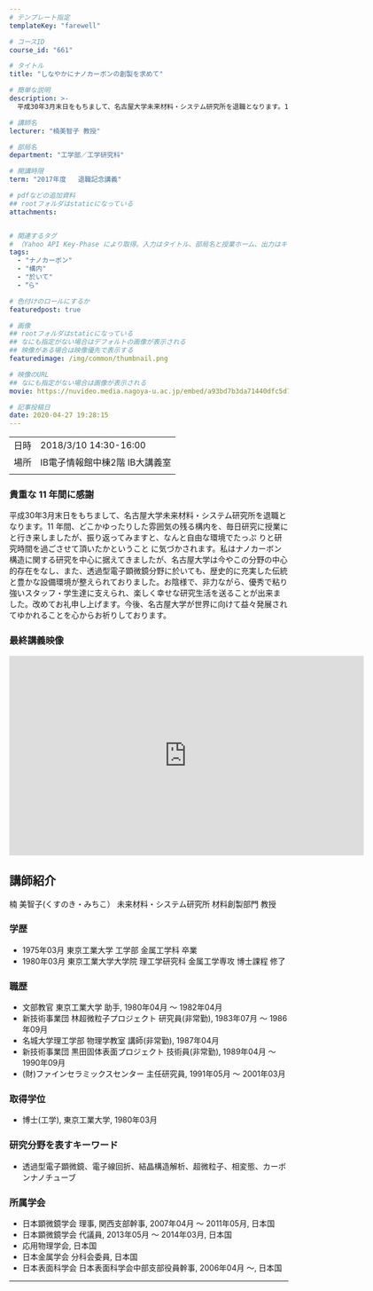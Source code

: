 ```yaml
---
# テンプレート指定
templateKey: "farewell"

# コースID
course_id: "661"

# タイトル
title: "しなやかにナノカーボンの創製を求めて"

# 簡単な説明
description: >-
  平成30年3月末日をもちまして、名古屋大学未来材料・システム研究所を退職となります。11 年間、どこかゆったりした雰囲気の残る構内を、毎日研究に授業にと行き来しましたが、振り返ってみますと、なんと自由な環境でたっぷ りと研究時間を過ごさせて頂いたかということ に気づかされます。私はナノカーボン構造に関する研究を中心に据えてきましたが、名古屋大学は今やこの分野の中心的存在をなし、 ....

# 講師名
lecturer: "楠美智子 教授"

# 部局名
department: "工学部／工学研究科"

# 開講時限
term: "2017年度	退職記念講義"

# pdfなどの追加資料
## rootフォルダはstaticになっている
attachments:


# 関連するタグ
# （Yahoo API Key-Phase により取得。入力はタイトル、部局名と授業ホーム、出力はキーフレーズ（tags））
tags:
  - "ナノカーボン"
  - "構内"
  - "於いて"
  - "゙ら"

# 色付けのロールにするか
featuredpost: true

# 画像
## rootフォルダはstaticになっている
## なにも指定がない場合はデフォルトの画像が表示される
## 映像がある場合は映像優先で表示する
featuredimage: /img/common/thumbnail.png

# 映像のURL
## なにも指定がない場合は画像が表示される
movie: https://nuvideo.media.nagoya-u.ac.jp/embed/a93bd7b3da71440dfc5d723af0ada70b0b2bb498

# 記事投稿日
date: 2020-04-27 19:28:15
---
```


|   |   |
|---|---|
| 日時 | 2018/3/10  14:30-16:00 |
| 場所 | IB電子情報館中棟2階 IB大講義室 |
|   |   |


### 貴重な 11 年間に感謝

平成30年3月末日をもちまして、名古屋大学未来材料・システム研究所を退職となります。11 年間、どこかゆったりした雰囲気の残る構内を、毎日研究に授業にと行き来しましたが、振り返ってみますと、なんと自由な環境でたっぷ りと研究時間を過ごさせて頂いたかということ に気づかされます。私はナノカーボン構造に関する研究を中心に据えてきましたが、名古屋大学は今やこの分野の中心的存在をなし、また、透過型電子顕微鏡分野に於いても、歴史的に充実した伝統と豊かな設備環境が整えられておりました。お陰様で、非力ながら、優秀で粘り強いスタッフ・学生達に支えられ、楽しく幸せな研究生活を送ることが出来ました。改めてお礼申し上げます。今後、名古屋大学が世界に向けて益々発展されてゆかれることを心からお祈りしております。



### 最終講義映像

<iframe src="https://nuvideo.media.nagoya-u.ac.jp/embed/a93bd7b3da71440dfc5d723af0ada70b0b2bb498" width="640" height="360" frameborder="0" allowfullscreen></iframe>




## 講師紹介
楠 美智子(くすのき・みちこ） 未来材料・システム研究所 材料創製部門 教授

### 学歴
* 1975年03月  東京工業大学  工学部  金属工学科  卒業
* 1980年03月  東京工業大学大学院  理工学研究科  金属工学専攻  博士課程  修了

### 職歴
* 文部教官 東京工業大学 助手, 1980年04月 ～ 1982年04月
* 新技術事業団 林超微粒子プロジェクト 研究員(非常勤), 1983年07月 ～ 1986年09月
* 名城大学理工学部 物理学教室 講師(非常勤), 1987年04月
* 新技術事業団 黒田固体表面プロジェクト 技術員(非常勤), 1989年04月 ～ 1990年09月
* (財)ファインセラミックスセンター 主任研究員, 1991年05月 ～ 2001年03月

### 取得学位
* 博士(工学), 東京工業大学, 1980年03月

### 研究分野を表すキーワード
* 透過型電子顕微鏡、電子線回折、結晶構造解析、超微粒子、相変態、カーボンナノチューブ

### 所属学会
* 日本顕微鏡学会 理事, 関西支部幹事, 2007年04月 ～ 2011年05月, 日本国
* 日本顕微鏡学会 代議員, 2013年05月 ～ 2014年03月, 日本国
* 応用物理学会, 日本国
* 日本金属学会 分科会委員, 日本国
* 日本表面科学会 日本表面科学会中部支部役員幹事, 2006年04月 ～, 日本国



-----